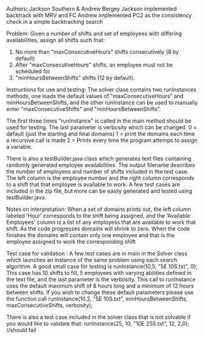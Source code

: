 Authors: Jackson Southern & Andrew Bergey
Jackson implemented backtrack with MRV and FC
Andrew implemented PC2 as the consistency check in a simple backtracking search

Problem: Given a number of shifts and set of employees with
differing availabilities, assign all shifts such that:
1) No more than "maxConsecutiveHours" shifts consecutively (8 by default)
2) After "maxConsecutiveHours" shifts, an employee must not be scheduled for
3) "minHoursBetweenShifts" shifts (12 by default).

Instructions for use and testing:
The solver class contains two runInstances methods, 
one loads the default values of "maxConsecutiveHours" and 
minHoursBetweenShifts, and the other runInstance can be used 
to manually enter "maxConsecutiveShifts" and "minHoursBetweenShifts".

The first three times "runInstance" is called in the main method
should be used for testing. The last parameter is verbosity which
can be changed.
0 = default (just the starting and final domains)
1 = print the domains each time a recursive call is made
2 = Prints every time the program attemps to assign a variable.

There is also a testBuilder.java class which generates text files
containing randomly generated employee availabilities. The output
filename describes the number of employees and number of shifts 
included in the test case. The left column is the employee number
and the right column corresponds to a shift that that employee is 
available to work. A few test cases are included in the zip file, 
but more can be easily generated and tested using testBuilder.java.

Notes on interpretation:
When a set of domains prints out, the left column labeled 'Hour'
corresponds to the shift being assigned, and the 'Available Employees'
column is a list of any employess that are available to work that shift.
As the code progresses domains will shrink to zero. When the code finishes
the domains will contain only one employee and that is the employee 
assigned to work the corresponding shift

Test case for validation : 
A few test cases are in main in the Solver class which launches an instance of 
the same problem using each search algorithm. A good small case for testing is
runInstance(10,5, "5E 10S.txt",  0);
This case has 10 shifts to fill, 5 employees with varying abilities defined
in the text file, and the last parameter is the verbosity. This call to runInstance
uses the default maximum shift of 8 hours long and a minimum of 12 hours between
shifts. If you wish to change these default parameters please use the function call
runInstance(10,2, "5E 10S.txt", minHoursBetweenShifts, maxConsecutiveShifts, verbosity);

There is also a test case included in the solver class that is not solvable if you would
like to validate that:
runInstance(25, 10, "10E 25S.txt", 12, 2,0);  //should fail

